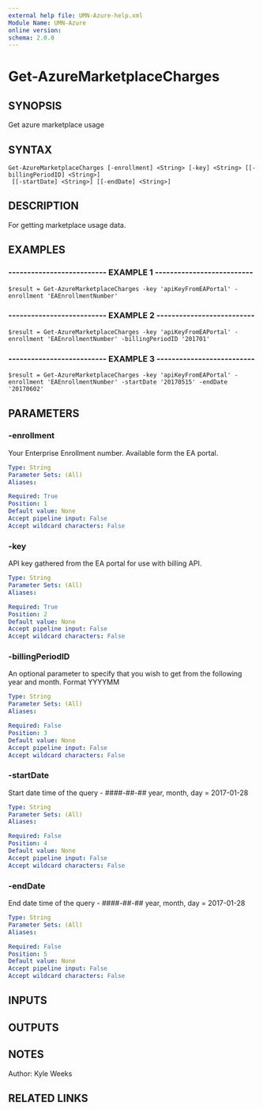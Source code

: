 ```yaml
---
external help file: UMN-Azure-help.xml
Module Name: UMN-Azure
online version: 
schema: 2.0.0
---
```


# Get-AzureMarketplaceCharges

## SYNOPSIS
Get azure marketplace usage

## SYNTAX

```
Get-AzureMarketplaceCharges [-enrollment] <String> [-key] <String> [[-billingPeriodID] <String>]
 [[-startDate] <String>] [[-endDate] <String>]
```

## DESCRIPTION
For getting marketplace usage data.

## EXAMPLES

### -------------------------- EXAMPLE 1 --------------------------
```
$result = Get-AzureMarketplaceCharges -key 'apiKeyFromEAPortal' -enrollment 'EAEnrollmentNumber'
```

### -------------------------- EXAMPLE 2 --------------------------
```
$result = Get-AzureMarketplaceCharges -key 'apiKeyFromEAPortal' -enrollment 'EAEnrollmentNumber' -billingPeriodID '201701'
```

### -------------------------- EXAMPLE 3 --------------------------
```
$result = Get-AzureMarketplaceCharges -key 'apiKeyFromEAPortal' -enrollment 'EAEnrollmentNumber' -startDate '20170515' -endDate '20170602'
```

## PARAMETERS

### -enrollment
Your Enterprise Enrollment number.
Available form the EA portal.

```yaml
Type: String
Parameter Sets: (All)
Aliases: 

Required: True
Position: 1
Default value: None
Accept pipeline input: False
Accept wildcard characters: False
```

### -key
API key gathered from the EA portal for use with billing API.

```yaml
Type: String
Parameter Sets: (All)
Aliases: 

Required: True
Position: 2
Default value: None
Accept pipeline input: False
Accept wildcard characters: False
```

### -billingPeriodID
An optional parameter to specify that you wish to get from the following year and month.
Format YYYYMM

```yaml
Type: String
Parameter Sets: (All)
Aliases: 

Required: False
Position: 3
Default value: None
Accept pipeline input: False
Accept wildcard characters: False
```

### -startDate
Start date time of the query - ####-##-## year, month, day = 2017-01-28

```yaml
Type: String
Parameter Sets: (All)
Aliases: 

Required: False
Position: 4
Default value: None
Accept pipeline input: False
Accept wildcard characters: False
```

### -endDate
End date time of the query - ####-##-## year, month, day = 2017-01-28

```yaml
Type: String
Parameter Sets: (All)
Aliases: 

Required: False
Position: 5
Default value: None
Accept pipeline input: False
Accept wildcard characters: False
```

## INPUTS

## OUTPUTS

## NOTES
Author: Kyle Weeks

## RELATED LINKS

